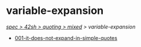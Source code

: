 # variable-expansion

*[spec > 42sh > quoting > mixed](..) > variable-expansion*

* [001-it-does-not-expand-in-simple-quotes](./001-it-does-not-expand-in-simple-quotes)
